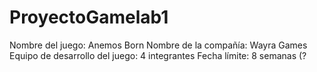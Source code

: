 # ProyectoGamelab1

Nombre del juego: Anemos Born
Nombre de la compañía: Wayra Games
Equipo de desarrollo del juego: 4 integrantes
Fecha límite: 8 semanas (?

